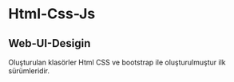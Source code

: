 # Html-Css-Js
Web-UI-Desigin 
----------------------
Oluşturulan klasörler Html CSS ve bootstrap ile oluşturulmuştur ilk sürümleridir.
